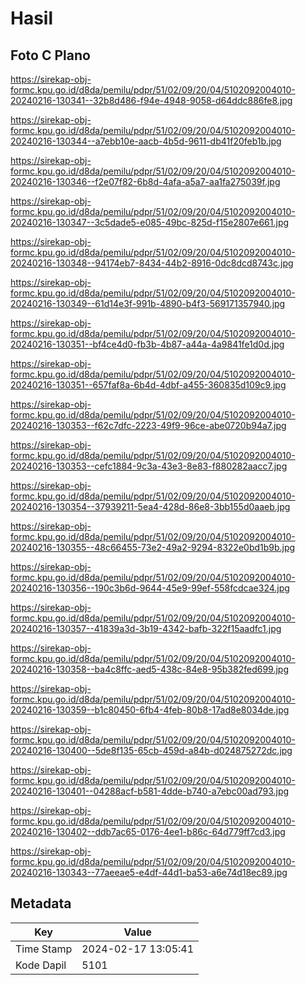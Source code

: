 # Hasil

## Foto C Plano

https://sirekap-obj-formc.kpu.go.id/d8da/pemilu/pdpr/51/02/09/20/04/5102092004010-20240216-130341--32b8d486-f94e-4948-9058-d64ddc886fe8.jpg

https://sirekap-obj-formc.kpu.go.id/d8da/pemilu/pdpr/51/02/09/20/04/5102092004010-20240216-130344--a7ebb10e-aacb-4b5d-9611-db41f20feb1b.jpg

https://sirekap-obj-formc.kpu.go.id/d8da/pemilu/pdpr/51/02/09/20/04/5102092004010-20240216-130346--f2e07f82-6b8d-4afa-a5a7-aa1fa275039f.jpg

https://sirekap-obj-formc.kpu.go.id/d8da/pemilu/pdpr/51/02/09/20/04/5102092004010-20240216-130347--3c5dade5-e085-49bc-825d-f15e2807e661.jpg

https://sirekap-obj-formc.kpu.go.id/d8da/pemilu/pdpr/51/02/09/20/04/5102092004010-20240216-130348--94174eb7-8434-44b2-8916-0dc8dcd8743c.jpg

https://sirekap-obj-formc.kpu.go.id/d8da/pemilu/pdpr/51/02/09/20/04/5102092004010-20240216-130349--61d14e3f-991b-4890-b4f3-569171357940.jpg

https://sirekap-obj-formc.kpu.go.id/d8da/pemilu/pdpr/51/02/09/20/04/5102092004010-20240216-130351--bf4ce4d0-fb3b-4b87-a44a-4a9841fe1d0d.jpg

https://sirekap-obj-formc.kpu.go.id/d8da/pemilu/pdpr/51/02/09/20/04/5102092004010-20240216-130351--657faf8a-6b4d-4dbf-a455-360835d109c9.jpg

https://sirekap-obj-formc.kpu.go.id/d8da/pemilu/pdpr/51/02/09/20/04/5102092004010-20240216-130353--f62c7dfc-2223-49f9-96ce-abe0720b94a7.jpg

https://sirekap-obj-formc.kpu.go.id/d8da/pemilu/pdpr/51/02/09/20/04/5102092004010-20240216-130353--cefc1884-9c3a-43e3-8e83-f880282aacc7.jpg

https://sirekap-obj-formc.kpu.go.id/d8da/pemilu/pdpr/51/02/09/20/04/5102092004010-20240216-130354--37939211-5ea4-428d-86e8-3bb155d0aaeb.jpg

https://sirekap-obj-formc.kpu.go.id/d8da/pemilu/pdpr/51/02/09/20/04/5102092004010-20240216-130355--48c66455-73e2-49a2-9294-8322e0bd1b9b.jpg

https://sirekap-obj-formc.kpu.go.id/d8da/pemilu/pdpr/51/02/09/20/04/5102092004010-20240216-130356--190c3b6d-9644-45e9-99ef-558fcdcae324.jpg

https://sirekap-obj-formc.kpu.go.id/d8da/pemilu/pdpr/51/02/09/20/04/5102092004010-20240216-130357--41839a3d-3b19-4342-bafb-322f15aadfc1.jpg

https://sirekap-obj-formc.kpu.go.id/d8da/pemilu/pdpr/51/02/09/20/04/5102092004010-20240216-130358--ba4c8ffc-aed5-438c-84e8-95b382fed699.jpg

https://sirekap-obj-formc.kpu.go.id/d8da/pemilu/pdpr/51/02/09/20/04/5102092004010-20240216-130359--b1c80450-6fb4-4feb-80b8-17ad8e8034de.jpg

https://sirekap-obj-formc.kpu.go.id/d8da/pemilu/pdpr/51/02/09/20/04/5102092004010-20240216-130400--5de8f135-65cb-459d-a84b-d024875272dc.jpg

https://sirekap-obj-formc.kpu.go.id/d8da/pemilu/pdpr/51/02/09/20/04/5102092004010-20240216-130401--04288acf-b581-4dde-b740-a7ebc00ad793.jpg

https://sirekap-obj-formc.kpu.go.id/d8da/pemilu/pdpr/51/02/09/20/04/5102092004010-20240216-130402--ddb7ac65-0176-4ee1-b86c-64d779ff7cd3.jpg

https://sirekap-obj-formc.kpu.go.id/d8da/pemilu/pdpr/51/02/09/20/04/5102092004010-20240216-130343--77aeeae5-e4df-44d1-ba53-a6e74d18ec89.jpg


## Metadata

| Key        | Value               |
| ---------- | ------------------- |
| Time Stamp | 2024-02-17 13:05:41 |
| Kode Dapil | 5101                |



